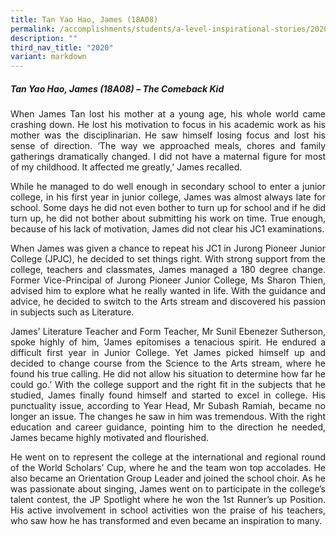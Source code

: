 ```yaml
---
title: Tan Yao Hao, James (18A08)
permalink: /accomplishments/students/a-level-inspirational-stories/2020/james/
description: ""
third_nav_title: "2020"
variant: markdown
---
```

<div align="justify">
<h5>Tan Yao Hao, James (18A08) – The Comeback Kid</h5>

<p>
When James Tan lost his mother at a young age, his whole world came crashing down. He lost his motivation to focus in his academic work as his mother was the disciplinarian. He saw himself losing focus and lost his sense of direction.
‘The way we approached meals, chores and family gatherings dramatically changed. I did not have a maternal figure for most of my childhood. It affected me greatly,’ James recalled.</p>

<p>
While he managed to do well enough in secondary school to enter a junior college, in his first year in junior college, James was almost always late for school. Some days he did not even bother to turn up for school and if he did turn up, he did not bother about submitting his work on time. True enough, because of his lack of motivation, James did not clear his JC1 examinations.</p>

<p>
When James was given a chance to repeat his JC1 in Jurong Pioneer Junior College (JPJC), he decided to set things right. With strong support from the college, teachers and classmates, James managed a 180 degree change. Former Vice-Principal of Jurong Pioneer Junior College, Ms Sharon Thien, advised him to explore what he really wanted in life. With the guidance and advice, he decided to switch to the Arts stream and discovered his passion in subjects such as Literature.</p>

<p>
James’ Literature Teacher and Form Teacher, Mr Sunil Ebenezer Sutherson, spoke highly of him, ‘James epitomises a tenacious spirit. He endured a difficult first year in Junior College. Yet James picked himself up and decided to change course from the Science to the Arts stream, where he found his true calling. He did not allow his situation to determine how far he could go.’ With the college support and the right fit in the subjects that he studied, James finally found himself and started to excel in college. His punctuality issue, according to Year Head, Mr Subash Ramiah, became no longer an issue. The changes he saw in him was tremendous. With the right education and career guidance, pointing him to the direction he needed, James became highly motivated and flourished.</p>

<p>
He went on to represent the college at the international and regional round of the World Scholars’ Cup, where he and the team won top accolades. He also became an Orientation Group Leader and joined the school choir. As he was passionate about singing, James went on to participate in the college’s talent contest, the JP Spotlight where he won the 1st Runner’s up Position. His active involvement in school activities won the praise of his teachers, who saw how he has transformed and even became an inspiration to many.</p></div>